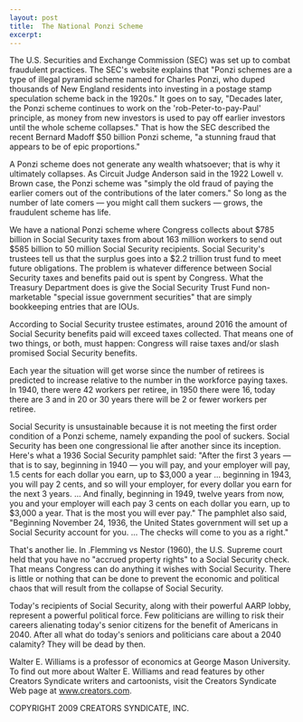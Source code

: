 ```yaml
---
layout: post
title:  The National Ponzi Scheme
excerpt:
---
```


The U.S. Securities and Exchange Commission (SEC) was set up to combat fraudulent practices. The SEC's website explains that "Ponzi schemes are a type of illegal pyramid scheme named for Charles Ponzi, who duped thousands of New England residents into investing in a postage stamp speculation scheme back in the 1920s." It goes on to say, "Decades later, the Ponzi scheme continues to work on the 'rob-Peter-to-pay-Paul' principle, as money from new investors is used to pay off earlier investors until the whole scheme collapses." That is how the SEC described the recent Bernard Madoff $50 billion Ponzi scheme, "a stunning fraud that appears to be of epic proportions."

A Ponzi scheme does not generate any wealth whatsoever; that is why it ultimately collapses. As Circuit Judge Anderson said in the 1922 Lowell v. Brown case, the Ponzi scheme was "simply the old fraud of paying the earlier comers out of the contributions of the later comers." So long as the number of late comers — you might call them suckers — grows, the fraudulent scheme has life.

We have a national Ponzi scheme where Congress collects about $785 billion in Social Security taxes from about 163 million workers to send out $585 billion to 50 million Social Security recipients. Social Security's trustees tell us that the surplus goes into a $2.2 trillion trust fund to meet future obligations. The problem is whatever difference between Social Security taxes and benefits paid out is spent by Congress. What the Treasury Department does is give the Social Security Trust Fund non-marketable "special issue government securities" that are simply bookkeeping entries that are IOUs.

According to Social Security trustee estimates, around 2016 the amount of Social Security benefits paid will exceed taxes collected. That means one of two things, or both, must happen: Congress will raise taxes and/or slash promised Social Security benefits.

 Each year the situation will get worse since the number of retirees is predicted to increase relative to the number in the workforce paying taxes. In 1940, there were 42 workers per retiree, in 1950 there were 16, today there are 3 and in 20 or 30 years there will be 2 or fewer workers per retiree.

Social Security is unsustainable because it is not meeting the first order condition of a Ponzi scheme, namely expanding the pool of suckers. Social Security has been one congressional lie after another since its inception. Here's what a 1936 Social Security pamphlet said: "After the first 3 years — that is to say, beginning in 1940 — you will pay, and your employer will pay, 1.5 cents for each dollar you earn, up to $3,000 a year ... beginning in 1943, you will pay 2 cents, and so will your employer, for every dollar you earn for the next 3 years. ... And finally, beginning in 1949, twelve years from now, you and your employer will each pay 3 cents on each dollar you earn, up to $3,000 a year. That is the most you will ever pay." The pamphlet also said, "Beginning November 24, 1936, the United States government will set up a Social Security account for you. ... The checks will come to you as a right."

That's another lie. In .Flemming vs Nestor (1960), the U.S. Supreme court held that you have no "accrued property rights" to a Social Security check. That means Congress can do anything it wishes with Social Security. There is little or nothing that can be done to prevent the economic and political chaos that will result from the collapse of Social Security.

Today's recipients of Social Security, along with their powerful AARP lobby, represent a powerful political force. Few politicians are willing to risk their careers alienating today's senior citizens for the benefit of Americans in 2040. After all what do today's seniors and politicians care about a 2040 calamity? They will be dead by then.

Walter E. Williams is a professor of economics at George Mason University. To find out more about Walter E. Williams and read features by other Creators Syndicate writers and cartoonists, visit the Creators Syndicate Web page at www.creators.com.

COPYRIGHT 2009 CREATORS SYNDICATE, INC.

